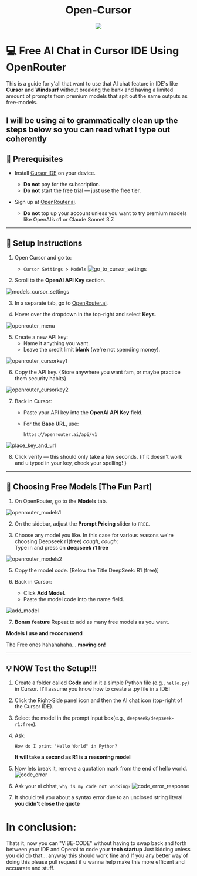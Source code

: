 <h1 align="center" id="title">Open-Cursor</h1>

<p align="center"><img src="https://socialify.git.ci/imah12/Open-cursor/image?font=Inter&forks=1&issues=1&language=1&name=1&pattern=Plus&pulls=1&stargazers=1&theme=Dark"</p>
<p></p>



# 💻 Free AI Chat in Cursor IDE Using OpenRouter

This is a guide for y'all that want to use that AI chat feature in IDE's like **Cursor** and **Windsurf** without breaking the bank and having a limited amount of prompts from premium models that spit out the same outputs as free-models.

I will be using ai to grammatically clean up the steps below so you can read what I type out coherently
---

## 🔧 Prerequisites

- Install [Cursor IDE](https://www.cursor.so/) on your device.
  - **Do not** pay for the subscription.
  - **Do not** start the free trial — just use the free tier.

- Sign up at [OpenRouter.ai](https://openrouter.ai).
  - **Do not** top up your account unless you want to try premium models like OpenAI’s o1 or Claude Sonnet 3.7.

---

## 🚀 Setup Instructions

1. Open Cursor and go to:
   - `Cursor Settings > Models`
  ![go_to_cursor_settings](go_to_cursor_settings.PNG)

2. Scroll to the **OpenAI API Key** section. 

![models_cursor_settings](models_cursor_settings.PNG)

3. In a separate tab, go to [OpenRouter.ai](https://openrouter.ai).

4. Hover over the dropdown in the top-right and select **Keys**.

![openrouter_menu](openrouter_menu.PNG)

5. Create a new API key:
   - Name it anything you want.
   - Leave the credit limit **blank** (we're not spending money).

![openrouter_cursorkey1](openrouter_cursorkey1.PNG)

6. Copy the API key. {Store anywhere you want fam, or maybe practice them security habits}

![openrouter_cursorkey2](openrouter_cursorkey2.PNG)

7. Back in Cursor:
   - Paste your API key into the **OpenAI API Key** field.
   - For the **Base URL**, use:

     ```
     https://openrouter.ai/api/v1
     ```
![place_key_and_url](place_key_and_url.PNG)

8. Click verify — this should only take a few seconds. {if it doesn't work and u typed in your key, check your spelling! }

---

## 🤖 Choosing Free Models [The Fun Part]

1. On OpenRouter, go to the **Models** tab.

![openrouter_models1](openrouter_models1.PNG)

2. On the sidebar, adjust the **Prompt Pricing** slider to `FREE`.

3. Choose any model you like. In this case for various reasons we're choosing Deepseek r1(free) *cough*, *cough*:  
   Type in and press on **deepseek r1 free**

![openrouter_models2](openrouter_models2.PNG)

5. Copy the model code. [Below the Title DeepSeek: R1 (free)]

6. Back in Cursor:
   - Click **Add Model**.
   - Paste the model code into the name field.

![add_model](add_model.PNG)

7. **Bonus feature** Repeat to add as many free models as you want.

**Models I use and reccommend**

The Free ones hahahahaha... **moving on!**

---

## 💡 NOW Test the Setup!!!

1. Create a folder called **Code** and in it a simple Python file (e.g., `hello.py`) in Cursor. [I'll assume you know how to create a .py file in a IDE]

2. Click the Right-Side panel icon and then the AI chat icon (top-right of the Cursor IDE).

3. Select the model in the prompt input box(e.g., `deepseek/deepseek-r1:free`).

4. Ask:

   ```plaintext
   How do I print "Hello World" in Python?
   ```
   **It will take a second as R1 is a reasoning model**
   
6. Now lets break it, remove a quotation mark from the end of hello world.
![code_error](code_error.PNG)
7. Ask your ai chhat, `why is my code not working?`
![code_error_response](code_error_response.PNG)
8. It should tell you about a syntax error due to an unclosed string literal **you didn't close the quote**

# In conclusion:

Thats it, now you can "VIBE-CODE" without having to swap back and forth between your IDE and Openai to code your **tech startup**
Just kidding unless you did do that... anyway this should work fine and If you any better way of doing this please pull request if u wanna help make this more efficent and accuarate and stuff.
